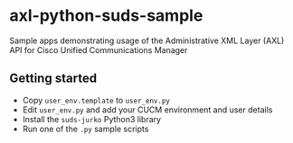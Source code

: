 # axl-python-suds-sample

Sample apps demonstrating usage of the Administrative XML Layer (AXL) API for Cisco Unified Communications Manager

## Getting started

* Copy `user_env.template` to `user_env.py`
* Edit `user_env.py` and add your CUCM environment and user details
* Install the `suds-jurko` Python3 library
* Run one of the `.py` sample scripts